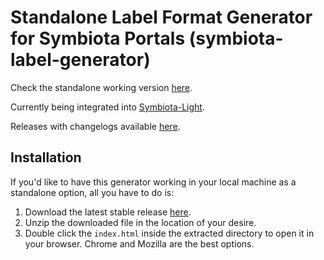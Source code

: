 # Standalone Label Format Generator for Symbiota Portals (symbiota-label-generator)

Check the standalone working version [here](https://laura.rochaprado.com/symbiota-label-generator/).

Currently being integrated into [Symbiota-Light](https://github.com/BioKIC/Symbiota-light).

Releases with changelogs available [here](https://github.com/arbolitoloco/symbiota-label-generator/releases).

## Installation

If you'd like to have this generator working in your local machine as a standalone option, all you have to do is:

1. Download the latest stable release [here](https://github.com/arbolitoloco/symbiota-label-generator/releases).
2. Unzip the downloaded file in the location of your desire.
3. Double click the `index.html` inside the extracted directory to open it in your browser. Chrome and Mozilla are the best options.
